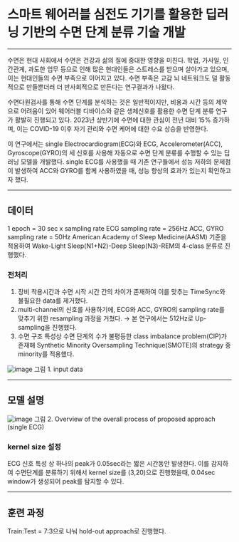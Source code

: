 # 스마트 웨어러블 심전도 기기를 활용한 딥러닝 기반의 수면 단계 분류 기술 개발 

----

수면은 현대 사회에서 수면은 건강과 삶의 질에 중대한 영향을 미친다. 학업, 가사일, 인간관계, 과도한 업무 등으로 인해 많은 현대인들은 스트레스를 받으며 살아가고 있으며, 이는 현대인들의 수면 부족으로 이어지고 있다. 수면 부족은 교감 뇌 네트워크도 덜 활동적으로 만들뿐더러 더 반사회적으로 만든다는 연구결과가 나왔다. 


수면다원검사를 통해 수면 단계를 분석하는 것은 일반적이지만, 비용과 시간 등의 제약으로 어려움이 있어 웨어러블 디바이스와 같은 생체신호를 활용한 수면 단계 분류 연구가 활발히 진행되고 있다. 2023년 상반기에 수면에 대한 관심이 전년 대비 15% 증가하며, 이는 COVID-19 이후 자기 관리와 수면 케어에 대한 수요 상승을 반영한다. 

이 연구에서는 single Electrocardiogram(ECG)와 ECG, Accelerometer(ACC), Gyroscope(GYRO)의 세 신호를 사용해 자동으로 수면 단계 분류를 수행할 수 있는 딥러닝 모델을 개발했다.
single ECG를 사용했을 때 기존 연구들에서 성능 저하의 문제점이 발생하여 ACC와 GYRO를 함께 사용하였을 때, 성능 향상의 효과가 있는지 확인하고자 했다.

---
## 데이터

1 epoch = 30 sec x sampling rate
ECG sampling rate = 256Hz
ACC, GYRO sampling rate = 50Hz
American Academy of Sleep Medicine(AASM) 기준을 적용하여 Wake-Light Sleep(N1+N2)-Deep Sleep(N3)-REM의 4-class 분류로 진행했다.

### 전처리

1. 장비 착용시간과 수면 시작 시간 간의 차이가 존재하여 이를 맞추는 TimeSync와 불필요한 data를 제거했다.
2. multi-channel의 신호를 사용하기에, ECG와 ACC, GYRO의 sampling rate를 맞추기 위한 resampling 과정을 거쳤다. → 본 연구에서는 512Hz로 Up-sampling을 진행했다.
3. 수면 구조 특성상 수면 단계의 수가 불평등한 class imbalance problem(CIP)가 존재해 Synthetic Minority Oversampling Technique(SMOTE)의 strategy 중 minority를 적용했다.

![image](https://github.com/raynyday/desktop-tutorial/assets/133008226/b9df08b9-26d5-4a46-8ab6-428b9fad7ac8)
그림 1. input data

---
## 모델 설명

![image](https://github.com/raynyday/desktop-tutorial/assets/133008226/6ddd422b-aa3e-4edd-8a28-26509b591c25)
그림 2. Overview of the overall process of proposed approach (single ECG)

### kernel size 설정
ECG 신호 특성 상 하나의 peak가 0.05sec라는 짧은 시간동안 발생한다. 이를 감지하여 수면단계를 분류하기 위해서 kernel size를 (3,20)으로 진행했을때, 0.04sec window가 생성되어 peak를 탐지할 수 있다. 

---
## 훈련 과정

Train:Test = 7:3으로 나눠 hold-out approach로 진행했다.
